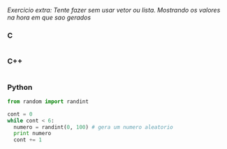 _Exercicio extra: Tente fazer sem  usar vetor ou lista. Mostrando os valores na hora em que sao gerados_

### C
```c

```

### C++
```c++

```

### Python
```python
from random import randint

cont = 0
while cont < 6:
  numero = randint(0, 100) # gera um numero aleatorio  
  print numero
  cont += 1
```
